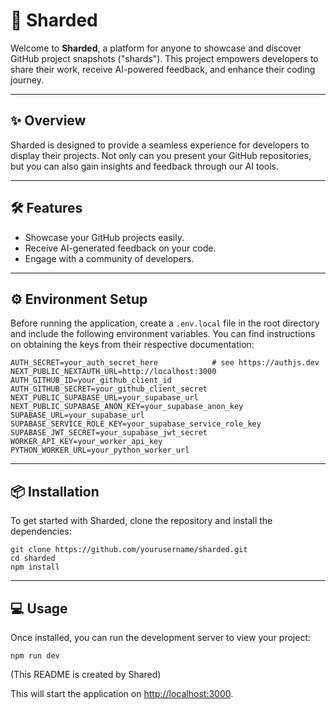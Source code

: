 # 🚀 Sharded

Welcome to **Sharded**, a platform for anyone to showcase and discover GitHub project snapshots ("shards"). This project empowers developers to share their work, receive AI-powered feedback, and enhance their coding journey.

---

## ✨ Overview

Sharded is designed to provide a seamless experience for developers to display their projects. Not only can you present your GitHub repositories, but you can also gain insights and feedback through our AI tools.

---

## 🛠️ Features

* Showcase your GitHub projects easily.
* Receive AI-generated feedback on your code.
* Engage with a community of developers.

---

## ⚙️ Environment Setup

Before running the application, create a `.env.local` file in the root directory and include the following environment variables. You can find instructions on obtaining the keys from their respective documentation:

```
AUTH_SECRET=your_auth_secret_here            # see https://authjs.dev
NEXT_PUBLIC_NEXTAUTH_URL=http://localhost:3000
AUTH_GITHUB_ID=your_github_client_id
AUTH_GITHUB_SECRET=your_github_client_secret
NEXT_PUBLIC_SUPABASE_URL=your_supabase_url
NEXT_PUBLIC_SUPABASE_ANON_KEY=your_supabase_anon_key
SUPABASE_URL=your_supabase_url
SUPABASE_SERVICE_ROLE_KEY=your_supabase_service_role_key
SUPABASE_JWT_SECRET=your_supabase_jwt_secret
WORKER_API_KEY=your_worker_api_key
PYTHON_WORKER_URL=your_python_worker_url
```

---

## 📦 Installation

To get started with Sharded, clone the repository and install the dependencies:

```
git clone https://github.com/yourusername/sharded.git
cd sharded
npm install
```

---

## 💻 Usage

Once installed, you can run the development server to view your project:

```
npm run dev
```


(This README is created by Shared)

This will start the application on [http://localhost:3000](http://localhost:3000).
